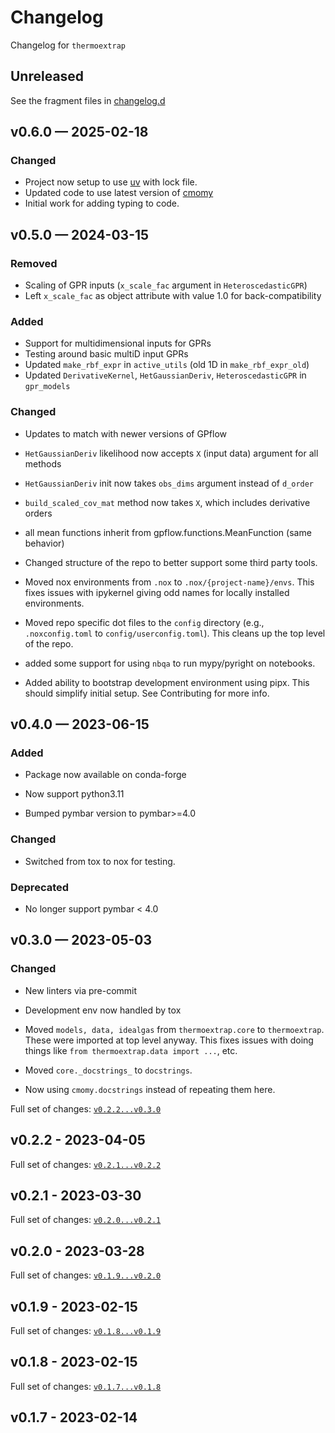 <!-- markdownlint-disable MD024 -->
<!-- markdownlint-disable MD013 -->
<!-- prettier-ignore-start -->
# Changelog

Changelog for `thermoextrap`

## Unreleased

[changelog.d]: https://github.com/usnistgov/thermoextrap/tree/main/changelog.d

See the fragment files in [changelog.d]

<!-- prettier-ignore-end -->

<!-- markdownlint-enable MD013 -->

<!-- scriv-insert-here -->

## v0.6.0 — 2025-02-18

### Changed

- Project now setup to use [uv](https://github.com/astral-sh/uv) with lock file.
- Updated code to use latest version of
  [cmomy](https://github.com/usnistgov/cmomy)
- Initial work for adding typing to code.

## v0.5.0 — 2024-03-15

### Removed

- Scaling of GPR inputs (`x_scale_fac` argument in `HeteroscedasticGPR`)
- Left `x_scale_fac` as object attribute with value 1.0 for back-compatibility

### Added

- Support for multidimensional inputs for GPRs
- Testing around basic multiD input GPRs
- Updated `make_rbf_expr` in `active_utils` (old 1D in `make_rbf_expr_old`)
- Updated `DerivativeKernel`, `HetGaussianDeriv`, `HeteroscedasticGPR` in
  `gpr_models`

### Changed

- Updates to match with newer versions of GPflow
- `HetGaussianDeriv` likelihood now accepts `X` (input data) argument for all
  methods
- `HetGaussianDeriv` init now takes `obs_dims` argument instead of `d_order`
- `build_scaled_cov_mat` method now takes `X`, which includes derivative orders
- all mean functions inherit from gpflow.functions.MeanFunction (same behavior)

- Changed structure of the repo to better support some third party tools.
- Moved nox environments from `.nox` to `.nox/{project-name}/envs`. This fixes
  issues with ipykernel giving odd names for locally installed environments.
- Moved repo specific dot files to the `config` directory (e.g.,
  `.noxconfig.toml` to `config/userconfig.toml`). This cleans up the top level
  of the repo.
- added some support for using `nbqa` to run mypy/pyright on notebooks.
- Added ability to bootstrap development environment using pipx. This should
  simplify initial setup. See Contributing for more info.

## v0.4.0 — 2023-06-15

### Added

- Package now available on conda-forge

- Now support python3.11
- Bumped pymbar version to pymbar>=4.0

### Changed

- Switched from tox to nox for testing.

### Deprecated

- No longer support pymbar < 4.0

## v0.3.0 — 2023-05-03

### Changed

- New linters via pre-commit
- Development env now handled by tox

- Moved `models, data, idealgas` from `thermoextrap.core` to `thermoextrap`.
  These were imported at top level anyway. This fixes issues with doing things
  like `from thermoextrap.data import ...`, etc.
- Moved `core._docstrings_` to `docstrings`.
- Now using `cmomy.docstrings` instead of repeating them here.

Full set of changes:
[`v0.2.2...v0.3.0`](https://github.com/usnistgov/thermoextrap/compare/v0.2.2...0.3.0)

## v0.2.2 - 2023-04-05

Full set of changes:
[`v0.2.1...v0.2.2`](https://github.com/usnistgov/thermoextrap/compare/v0.2.1...v0.2.2)

## v0.2.1 - 2023-03-30

Full set of changes:
[`v0.2.0...v0.2.1`](https://github.com/usnistgov/thermoextrap/compare/v0.2.0...v0.2.1)

## v0.2.0 - 2023-03-28

Full set of changes:
[`v0.1.9...v0.2.0`](https://github.com/usnistgov/thermoextrap/compare/v0.1.9...v0.2.0)

## v0.1.9 - 2023-02-15

Full set of changes:
[`v0.1.8...v0.1.9`](https://github.com/usnistgov/thermoextrap/compare/v0.1.8...v0.1.9)

## v0.1.8 - 2023-02-15

Full set of changes:
[`v0.1.7...v0.1.8`](https://github.com/usnistgov/thermoextrap/compare/v0.1.7...v0.1.8)

## v0.1.7 - 2023-02-14
